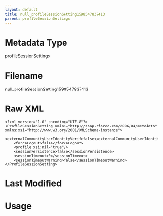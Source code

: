 ```yaml
---
layout: default
title: null_profileSessionSetting1598547837413
parent: profileSessionSettings
---
```

# Metadata Type
profileSessionSettings


# Filename 
null_profileSessionSetting1598547837413


# Raw XML
```
<?xml version="1.0" encoding="UTF-8"?>
<ProfileSessionSetting xmlns="http://soap.sforce.com/2006/04/metadata" xmlns:xsi="http://www.w3.org/2001/XMLSchema-instance">
    <externalCommunityUserIdentityVerif>false</externalCommunityUserIdentityVerif>
    <forceLogout>false</forceLogout>
    <profile xsi:nil="true"/>
    <sessionPersistence>false</sessionPersistence>
    <sessionTimeout>0</sessionTimeout>
    <sessionTimeoutWarning>false</sessionTimeoutWarning>
</ProfileSessionSetting>
```


# Last Modified


# Usage
